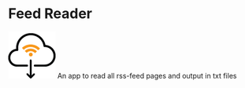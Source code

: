 # Feed Reader

![electron feeder icon](https://github.com/alessandropolverino/electron-feed-reader/blob/master/icon/1x/icon.png?raw=true)
An app to read all rss-feed pages and output in txt files

